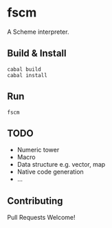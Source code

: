 # fscm

A Scheme interpreter.

## Build & Install

```shell
cabal build
cabal install
```

## Run

```shell
fscm
```

## TODO

* Numeric tower
* Macro
* Data structure e.g. vector, map
* Native code generation
* ...

## Contributing

Pull Requests Welcome!
